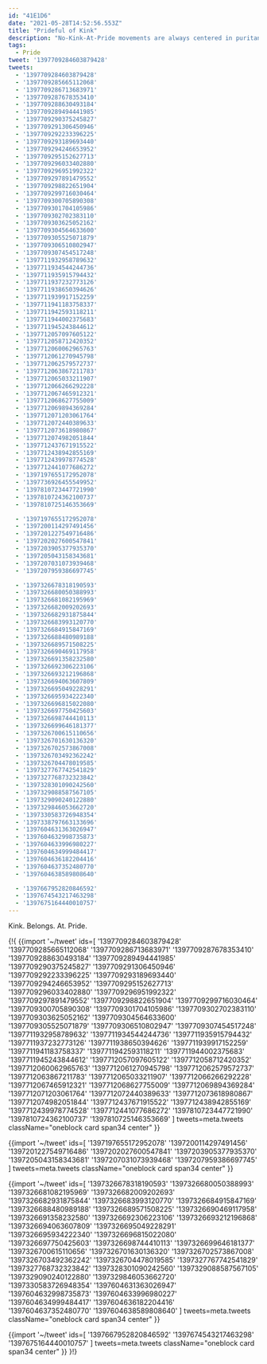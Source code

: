 ```yaml
---
id: "41E1D6"
date: "2021-05-28T14:52:56.553Z"
title: "Prideful of Kink"
description: "No-Kink-At-Pride movements are always centered in puritanism and respectability politics"
tags:
  - Pride
tweet: '1397709284603879428'
tweets:
  - '1397709284603879428'
  - '1397709285665112068'
  - '1397709286713683971'
  - '1397709287678353410'
  - '1397709288630493184'
  - '1397709289494441985'
  - '1397709290375245827'
  - '1397709291306450946'
  - '1397709292233396225'
  - '1397709293189693440'
  - '1397709294246653952'
  - '1397709295152627713'
  - '1397709296033402880'
  - '1397709296951992322'
  - '1397709297891479552'
  - '1397709298822651904'
  - '1397709299716030464'
  - '1397709300705890308'
  - '1397709301704105986'
  - '1397709302702383110'
  - '1397709303625052162'
  - '1397709304564633600'
  - '1397709305525071879'
  - '1397709306510802947'
  - '1397709307454517248'
  - '1397711932958789632'
  - '1397711934544244736'
  - '1397711935915794432'
  - '1397711937232773126'
  - '1397711938650394626'
  - '1397711939917152259'
  - '1397711941183758337'
  - '1397711942593118211'
  - '1397711944002375683'
  - '1397711945243844612'
  - '1397712057097605122'
  - '1397712058712420352'
  - '1397712060062965763'
  - '1397712061270945798'
  - '1397712062579572737'
  - '1397712063867211783'
  - '1397712065033211907'
  - '1397712066266292228'
  - '1397712067465912321'
  - '1397712068627755009'
  - '1397712069894369284'
  - '1397712071203061764'
  - '1397712072440389633'
  - '1397712073618980867'
  - '1397712074982051844'
  - '1397712437671915522'
  - '1397712438942855169'
  - '1397712439978774528'
  - '1397712441077686272'
  - '1397197655172952078'
  - '1397736926455549952'
  - '1397810723447721990'
  - '1397810724362100737'
  - '1397810725146353669'

  - '1397197655172952078'
  - '1397200114297491456'
  - '1397201227549716486'
  - '1397202027600547841'
  - '1397203905377935370'
  - '1397205043158343681'
  - '1397207031073939468'
  - '1397207959386697745'

  - '1397326678318190593'
  - '1397326680050388993'
  - '1397326681082195969'
  - '1397326682009202693'
  - '1397326682931875844'
  - '1397326683993120770'
  - '1397326684915847169'
  - '1397326688480989188'
  - '1397326689571508225'
  - '1397326690469117958'
  - '1397326691358232580'
  - '1397326692306223106'
  - '1397326693212196868'
  - '1397326694063607809'
  - '1397326695049228291'
  - '1397326695934222340'
  - '1397326696815022080'
  - '1397326697750425603'
  - '1397326698744410113'
  - '1397326699646181377'
  - '1397326700615110656'
  - '1397326701630136320'
  - '1397326702573867008'
  - '1397326703492362242'
  - '1397326704478019585'
  - '1397327767742541829'
  - '1397327768732323842'
  - '1397328301090242560'
  - '1397329088587567105'
  - '1397329090240122880'
  - '1397329846053662720'
  - '1397330583726948354'
  - '1397338797663133696'
  - '1397604631363026947'
  - '1397604632998735873'
  - '1397604633996980227'
  - '1397604634999484417'
  - '1397604636182204416'
  - '1397604637352480770'
  - '1397604638589808640'

  - '1397667952820846592'
  - '1397674543217463298'
  - '1397675164440010757'
---
```


Kink. Belongs. At. Pride.

{!{
{{import '~/tweet' ids=[
  '1397709284603879428'
  '1397709285665112068'
  '1397709286713683971'
  '1397709287678353410'
  '1397709288630493184'
  '1397709289494441985'
  '1397709290375245827'
  '1397709291306450946'
  '1397709292233396225'
  '1397709293189693440'
  '1397709294246653952'
  '1397709295152627713'
  '1397709296033402880'
  '1397709296951992322'
  '1397709297891479552'
  '1397709298822651904'
  '1397709299716030464'
  '1397709300705890308'
  '1397709301704105986'
  '1397709302702383110'
  '1397709303625052162'
  '1397709304564633600'
  '1397709305525071879'
  '1397709306510802947'
  '1397709307454517248'
  '1397711932958789632'
  '1397711934544244736'
  '1397711935915794432'
  '1397711937232773126'
  '1397711938650394626'
  '1397711939917152259'
  '1397711941183758337'
  '1397711942593118211'
  '1397711944002375683'
  '1397711945243844612'
  '1397712057097605122'
  '1397712058712420352'
  '1397712060062965763'
  '1397712061270945798'
  '1397712062579572737'
  '1397712063867211783'
  '1397712065033211907'
  '1397712066266292228'
  '1397712067465912321'
  '1397712068627755009'
  '1397712069894369284'
  '1397712071203061764'
  '1397712072440389633'
  '1397712073618980867'
  '1397712074982051844'
  '1397712437671915522'
  '1397712438942855169'
  '1397712439978774528'
  '1397712441077686272'
  '1397810723447721990'
  '1397810724362100737'
  '1397810725146353669'
] tweets=meta.tweets className="oneblock card span34 center" }}

{{import '~/tweet' ids=[
  '1397197655172952078'
  '1397200114297491456'
  '1397201227549716486'
  '1397202027600547841'
  '1397203905377935370'
  '1397205043158343681'
  '1397207031073939468'
  '1397207959386697745'
] tweets=meta.tweets className="oneblock card span34 center" }}

{{import '~/tweet' ids=[
  '1397326678318190593'
  '1397326680050388993'
  '1397326681082195969'
  '1397326682009202693'
  '1397326682931875844'
  '1397326683993120770'
  '1397326684915847169'
  '1397326688480989188'
  '1397326689571508225'
  '1397326690469117958'
  '1397326691358232580'
  '1397326692306223106'
  '1397326693212196868'
  '1397326694063607809'
  '1397326695049228291'
  '1397326695934222340'
  '1397326696815022080'
  '1397326697750425603'
  '1397326698744410113'
  '1397326699646181377'
  '1397326700615110656'
  '1397326701630136320'
  '1397326702573867008'
  '1397326703492362242'
  '1397326704478019585'
  '1397327767742541829'
  '1397327768732323842'
  '1397328301090242560'
  '1397329088587567105'
  '1397329090240122880'
  '1397329846053662720'
  '1397330583726948354'
  '1397604631363026947'
  '1397604632998735873'
  '1397604633996980227'
  '1397604634999484417'
  '1397604636182204416'
  '1397604637352480770'
  '1397604638589808640'
] tweets=meta.tweets className="oneblock card span34 center" }}

{{import '~/tweet' ids=[
  '1397667952820846592'
  '1397674543217463298'
  '1397675164440010757'
] tweets=meta.tweets className="oneblock card span34 center" }}
}!}
